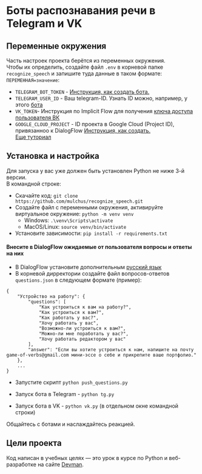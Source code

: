 # Боты распознавания речи в Telegram и VK


## Переменные окружения
Часть настроек проекта берётся из переменных окружения.  
Чтобы их определить, создайте файл `.env` в корневой папке `recognize_speech` и запишите туда данные в таком формате: `ПЕРЕМЕННАЯ=значение`:    
- `TELEGRAM_BOT_TOKEN` - [Инструкция, как создать бота.](https://core.telegram.org/bots/features#botfather)  
- `TELEGRAM_USER_ID` - Ваш telegram-ID. Узнать ID можно, например, у этого [бота](https://t.me/username_to_id_bot)   
- `VK_TOKEN`- Инструкция по Implicit Flow для получения [ключа доступа пользователя ВК](https://vk.com/dev/implicit_flow_user)  
- `GOOGLE_CLOUD_PROJECT` - ID проекта в Google Cloud (Project ID), привязанноо к DialogFlow [Инструкция, как создать.](https://cloud.google.com/dialogflow/es/docs/quick/setup)    
    [Еще туториал](https://developers.google.com/assistant/df-asdk/dialogflow/project-agent?skip_cache=true%22%22&hl=ru)   


## Установка и настройка
Для запуска у вас уже должен быть установлен Python не ниже 3-й версии.  
В командной строке:  
- Скачайте код: `git clone https://github.com/mulchus/recognize_speech.git`
- Создайте файл с переменными окружения, активируйте виртуальное окружение: 
    `python -m venv venv`  
    - Windows: `.\venv\Scripts\activate`  
    - MacOS/Linux: `source venv/bin/activate`  
- Установите зависимости: `pip install -r requirements.txt`  

#### Внесите в DialogFlow ожидаемые от пользователя вопросы и ответы на них  
- В DialogFlow установите дополнительным [русский язык](https://developers.google.com/assistant/df-asdk/localization?hl=ru)
- В корневой дирректории создайте файл вопросов-ответов `questions.json` в следующем формате (пример):  
```commandline
{
    "Устройство на работу": {
        "questions": [
            "Как устроиться к вам на работу?",
            "Как устроиться к вам?",
            "Как работать у вас?",
            "Хочу работать у вас",
            "Возможно-ли устроиться к вам?",
            "Можно-ли мне поработать у вас?",
            "Хочу работать редактором у вас"
        ],
        "answer": "Если вы хотите устроиться к нам, напишите на почту game-of-verbs@gmail.com мини-эссе о себе и прикрепите ваше портфолио."
    },
    ...
}
```
- Запустите скрипт `python push_questions.py`

- Запуск бота в Telegram - `python tg.py`  
- Запуск бота в VK - `python vk.py` (в отдельном окне командной строки)  
  
Общайтесь с ботами и наслаждайтесь реакцией. 


## Цели проекта

Код написан в учебных целях — это урок в курсе по Python и веб-разработке на сайте [Devman](https://dvmn.org).
